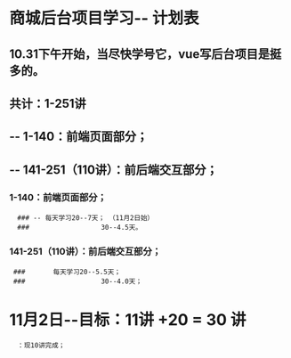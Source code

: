 # 商城后台项目学习-- 计划表

##  10.31下午开始，当尽快学号它，vue写后台项目是挺多的。
##  
##  共计：1-251讲
##  -- 1-140：前端页面部分；
##  
##  -- 141-251（110讲）：前后端交互部分；

### 1-140：前端页面部分；
      ### -- 每天学习20--7天； （11月2日始）
      ###                  30--4.5天。
###  141-251（110讲）：前后端交互部分；
     ###       每天学习20--5.5天；
	 ###                   30--4.0天；
	
# 11月2日--目标：11讲 +20 = 30 讲
      ：现10讲完成；